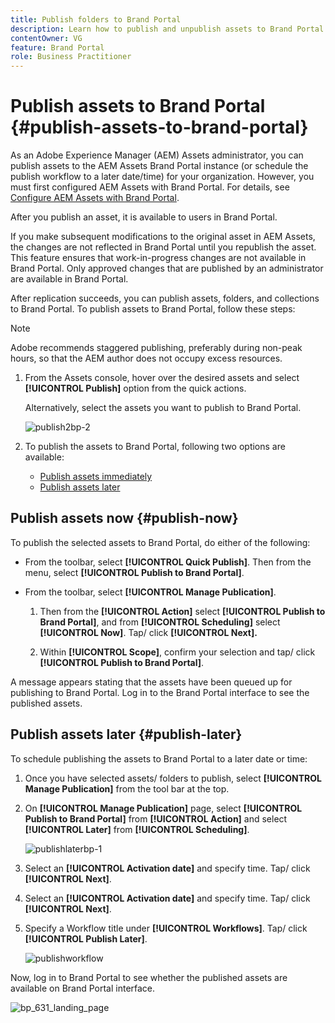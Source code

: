 ```yaml
---
title: Publish folders to Brand Portal
description: Learn how to publish and unpublish assets to Brand Portal.
contentOwner: VG
feature: Brand Portal
role: Business Practitioner
---
```


# Publish assets to Brand Portal {#publish-assets-to-brand-portal}

As an Adobe Experience Manager (AEM) Assets administrator, you can publish assets to the AEM Assets Brand Portal instance (or schedule the publish workflow to a later date/time) for your organization. However, you must first configured AEM Assets with Brand Portal. For details, see [Configure AEM Assets with Brand Portal](configure-aem-assets-with-brand-portal.md).

After you publish an asset, it is available to users in Brand Portal.

If you make subsequent modifications to the original asset in AEM Assets, the changes are not reflected in Brand Portal until you republish the asset. This feature ensures that work-in-progress changes are not available in Brand Portal. Only approved changes that are published by an administrator are available in Brand Portal.

After replication succeeds, you can publish assets, folders, and collections  to  Brand Portal. To publish assets to Brand Portal, follow these steps:

>[!NOTE]
>
>Adobe recommends staggered publishing, preferably during non-peak hours, so that the AEM author does not occupy excess resources.

1. From the Assets console, hover over the desired assets and select **[!UICONTROL Publish]** option from the quick actions.

   Alternatively, select the assets you want to publish to Brand Portal.

   ![publish2bp-2](assets/publish2bp-2.png)

2. To publish the assets to Brand Portal, following two options are available:
    * [Publish assets immediately](#publish-now)
    * [Publish assets later](#publish-later)

## Publish assets now {#publish-now}

 To publish the selected assets to Brand Portal, do either of the following:

* From the toolbar, select **[!UICONTROL Quick Publish]**. Then from the menu, select **[!UICONTROL Publish to Brand Portal]**.

* From the toolbar, select **[!UICONTROL Manage Publication]**.

    1. Then from the **[!UICONTROL Action]** select **[!UICONTROL Publish to Brand Portal]**, and from **[!UICONTROL Scheduling]** select **[!UICONTROL Now]**. Tap/ click **[!UICONTROL Next].**

    2. Within **[!UICONTROL Scope]**, confirm your selection and tap/ click **[!UICONTROL Publish to Brand Portal]**.

A message appears stating that the assets have been queued up for publishing to Brand Portal. Log in to the Brand Portal interface to see the published assets.

## Publish assets later {#publish-later}

To schedule publishing the assets to Brand Portal to a later date or time:

1. Once you have selected assets/ folders to publish, select **[!UICONTROL Manage Publication]** from the tool bar at the top.
2. On **[!UICONTROL Manage Publication]** page, select **[!UICONTROL Publish to Brand Portal]** from **[!UICONTROL Action]** and select **[!UICONTROL Later]** from **[!UICONTROL Scheduling]**.

    ![publishlaterbp-1](assets/publishlaterbp-1.png)

3. Select an **[!UICONTROL Activation date]** and specify time. Tap/ click **[!UICONTROL Next]**.
4. Select an **[!UICONTROL Activation date]** and specify time. Tap/ click **[!UICONTROL Next]**.
5. Specify a Workflow title under **[!UICONTROL Workflows]**. Tap/ click **[!UICONTROL Publish Later]**.

    ![publishworkflow](assets/publishworkflow.png)

Now, log in to Brand Portal to see whether the published assets are available on Brand  Portal interface.

   ![bp_631_landing_page](assets/bp_landing_page.png)
